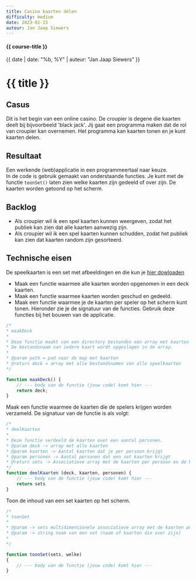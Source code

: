 ```yaml
---
title: Casino kaarten delen
difficulty: medium
date: 2023-01-15
auteur: Jan Jaap Siewers
---
```


#### {{ course-title }}
{{ date | date: "%b, %Y" | auteur: "Jan Jaap Siewers" }}

# {{ title }}


## Casus
Dit is het begin van een online casino. De croupier is degene die kaarten deelt bij bijvoorbeeld 'black jack'. Jij gaat een programma maken dat de rol van croupier kan overnemen. Het programma kan kaarten tonen en je kunt kaarten delen.

## Resultaat
Een werkende (web)applicatie in een programmeertaal naar keuze.  
In de code is gebruik gemaakt van onderstaande functies.
Je kunt met de functie <code>toonSet()</code> laten zien welke kaarten zijn gedeeld of over zijn.
De kaarten worden getoond op het scherm. 


## Backlog
* Als croupier wil ik een spel kaarten kunnen weergeven, zodat het publiek kan zien dat alle kaarten aanwezig zijn.
* Als croupier wil ik een spel kaarten kunnen schudden, zodat het publiek kan zien dat kaarten random zijn gesorteerd.

## Technische eisen
De speelkaarten is een set met afbeeldingen en die kun je [hier dowloaden](https://static.edutorial.nl/php/cards.zip)  
* Maak een functie waarmee alle kaarten worden opgenomen in een deck kaarten.
* Maak een functie waarmee kaarten worden geschud en gedeeld.
* Maak een functie waarmee je de kaarten per speler op het scherm kunt tonen.
Hieronder zie je de signatuur van de functies. Gebruik deze functies bij het bouwen van de applicatie.

```javascript
/*
* maakDeck
* 
* Deze functie maakt van een directory bestanden een array met kaarten
* De bestandsnaam van iedere kaart wordt opgeslagen in de array.
* 
* @param path = pad naar de map met kaarten
* @return deck = array met alle bestandsnamen van alle speelkaarten
*/

```
```javascript
function maakDeck() {
    // --- body van de functie (jouw code) komt hier ---
    return deck;
}
```
Maak een functie waarmee de kaarten die de spelers krijgen worden verzameld.
De signatuur van de functie is als volgt:

```javascript
/*
* deelKaarten
*
* Deze functie verdeeld de kaarten over een aantal personen.
* @param deck -> array met alle kaarten
* @param kaarten -> Aantal kaarten dat je per persoon krijgt
* @param personen -> Aantal personen dat een set kaarten krijgt
* @return sets -> Associatieve array met de kaarten per persoon en de kaarten die over zijn.
*/
function deelKaarten (deck, kaarten, personen) {
    // --- body van de functie (jouw code) komt hier ---
    return sets
}
```

Toon de inhoud van een set kaarten op het scherm.

```javascript
/*
* toonSet
*
* @param -> sets multidimensionele associatieve array met de kaarten per persoon en de kaarten die over zijn. 
* @param -> string naam van een set (naam of kaarten die over zijn)
*
*/

function toonSet(sets, welke)
{
    // --- body van de functie (jouw code) komt hier ---
}
```
